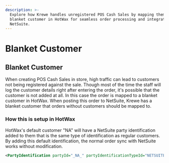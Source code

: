 ```yaml
---
description: >-
  Explore how Krewe handles unregistered POS Cash Sales by mapping them to a
  blanket customer in HotWax for seamless order processing and integration with
  NetSuite.
---
```


# Blanket Customer

## Blanket Customer

When creating POS Cash Sales in store, high traffic can lead to customers not being registered against the sale. Though most of the time the staff will log the customer details right after entering the order, it's possible that the customer is not added at all. In this case the order is mapped to a blanket customer in HotWax. When posting this order to NetSuite, Krewe has a blanket customer that orders without customers should be mapped to.

### How this is setup in HotWax

HotWax's default customer "NA" will have a NetSuite party identification added to them that is the same type of identification as regular customers. By adding this default identification, the normal order sync with NetSuite works without modification.

```xml
<PartyIdentification partyId="_NA_" partyIdentificationTypeId="NETSUITE_CUSTOMER_ID" idValue="686522" />
```
